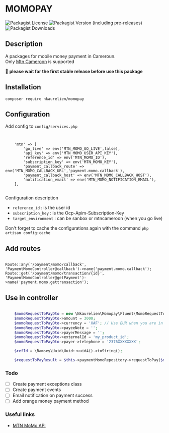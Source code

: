 

# MOMOPAY


![Packagist License](https://img.shields.io/packagist/l/nkaurelien/momopay)
![Packagist Version (including pre-releases)](https://img.shields.io/packagist/v/nkaurelien/momopay?include_prereleases)
![Packagist Downloads](https://img.shields.io/packagist/dt/nkaurelien/momopay)

## Description

A packages for mobile money payment in Cameroun. <br> Only [Mtn Cameroon](https://mtn.cm/MoMo/) is supported

:stop_sign: **please wait for the first stable release before use this package**

## Installation


```shellscript
composer require nkaurelien/momopay
```

## Configuration

Add config to `config/services.php`

```text


    'mtn' => [
        'go_live' => env('MTN_MOMO_GO_LIVE',false),
        'api_key' => env('MTN_MOMO_USER_API_KEY'),
        'reference_id' => env('MTN_MOMO_ID'),
        'subscription_key' => env('MTN_MOMO_KEY'),
        'payment_callback_route' => env('MTN_MOMO_CALLBACK_URL','payment.momo.callback'),
        'payment_callback_host' => env('MTN_MOMO_CALLBACK_HOST'),
        'notification_email' => env('MTN_MOMO_NOTIFICATION_EMAIL'),
    ],


```

Configuration description

- `reference_id` : is the user id 
- `subscription_key` : is the Ocp-Apim-Subscription-Key
- `target_environment` : can be sanbox or mtncameroon (when you go live)


Don't forget to cache the configurations again with the command `php artisan config:cache`

## Add routes


```text

Route::any('/payment/momo/callback', 'PaymentMomoController@callback')->name('payment.momo.callback');
Route::get('/payment/momo/transaction/{id}', 'PaymentMomoController@getPayment')->name('payment.momo.gettransaction');

```

## Use in controller

```php

    $momoRequestToPayDto = new \Nkaurelien\Momopay\Fluent\MomoRequestToPayDto;
    $momoRequestToPayDto->amount = 3000;
    $momoRequestToPayDto->currency = 'XAF'; // Use EUR when you are in sandbox mode
    $momoRequestToPayDto->payeeNote = '';
    $momoRequestToPayDto->payerMessage = '';
    $momoRequestToPayDto->externalId = 'my_product_id';
    $momoRequestToPayDto->payer->telephone = '2376XXXXXXXX';

    $refId = \Ramsey\Uuid\Uuid::uuid4()->toString();

    $requestToPayResult = $this->paymentMomoRepository->requestToPay($momoRequestToPayDto, $refId);
```

### Todo
- [ ] Create payment exceptions class
- [ ] Create payment events
- [ ] Email notification on payment success
- [ ] Add orange money payment method

### Useful links
- [MTN MoMo API](https://momodeveloper.mtn.com/)